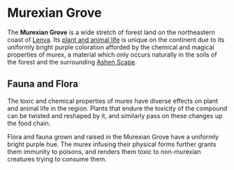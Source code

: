 # Murexian Grove

The **Murexian Grove** is a wide stretch of forest land on the northeastern coast of [Lenya](../). Its [plant and animal life](../../../../bestiary/monstrosities/murexian-creature) is unique on the continent due to its uniformly bright purple coloration afforded by the chemical and magical properties of murex, a material which only occurs naturally in the soils of the forest and the surrounding [Ashen Scape](../ashen-scape).

## Fauna and Flora

The toxic and chemical properties of murex have diverse effects on plant and animal life in the region. Plants that endure the toxicity of the compound can be twisted and reshaped by it, and similarly pass on these changes up the food chain.

Flora and fauna grown and raised in the Murexian Grove have a uniformly bright purple hue. The murex infusing their physical forms further grants them immunity to poisons, and renders them toxic to non-murexian creatures trying to consume them.
